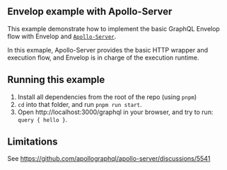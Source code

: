 ## Envelop example with Apollo-Server

This example demonstrate how to implement the basic GraphQL Envelop flow with Envelop and [`Apollo-Server`](https://github.com/apollographql/apollo-server).

In this exmaple, Apollo-Server provides the basic HTTP wrapper and execution flow, and Envelop is in charge of the execution runtime.

## Running this example

1. Install all dependencies from the root of the repo (using `pnpm`)
2. `cd` into that folder, and run `pnpm run start`.
3. Open http://localhost:3000/graphql in your browser, and try to run: `query { hello }`.

## Limitations

See https://github.com/apollographql/apollo-server/discussions/5541
